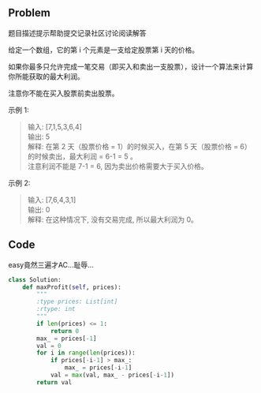 ## Problem

题目描述提示帮助提交记录社区讨论阅读解答

给定一个数组，它的第 i 个元素是一支给定股票第 i 天的价格。

如果你最多只允许完成一笔交易（即买入和卖出一支股票），设计一个算法来计算你所能获取的最大利润。

注意你不能在买入股票前卖出股票。

示例 1:

>输入: [7,1,5,3,6,4]              
>输出: 5              
>解释: 在第 2 天（股票价格 = 1）的时候买入，在第 5 天（股票价格 = 6）的时候卖出，最大利润 = 6-1 = 5 。              
>     注意利润不能是 7-1 = 6, 因为卖出价格需要大于买入价格。              

示例 2:

>输入: [7,6,4,3,1]              
>输出: 0              
>解释: 在这种情况下, 没有交易完成, 所以最大利润为 0。              

## Code
easy竟然三遍才AC...耻辱...
```python
class Solution:
    def maxProfit(self, prices):
        """
        :type prices: List[int]
        :rtype: int
        """
        if len(prices) <= 1:
            return 0
        max_ = prices[-1]
        val = 0
        for i in range(len(prices)):
            if prices[-i-1] > max_:
                max_ = prices[-i-1]
            val = max(val, max_ - prices[-i-1])
        return val
```
